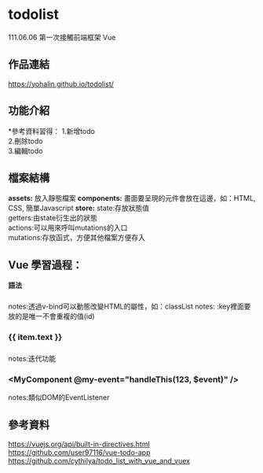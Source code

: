 # todolist
111.06.06 第一次接觸前端框架 Vue

## 作品連結
https://yohalin.github.io/todolist/

## 功能介紹
*參考資料習得：
1.新增todo<br>
2.刪除todo<br>
3.編輯todo<br>

## 檔案結構
**assets:**
放入靜態檔案
**components:**
畫面要呈現的元件會放在這邊，如：HTML, CSS, 簡單Javascript
**store:**
state:存放狀態值<br>
getters:由state衍生出的狀態<br>
actions:可以用來呼叫mutations的入口<br>
mutations:存放函式，方便其他檔案方便存入<br>

## Vue 學習過程：
**語法**
### <div v-bind:id="dynamicId">
notes:透過v-bind可以動態改變HTML的屬性，如：classList
notes: :key裡面要放的是唯一不會重複的值(id)

### <div v-for="item in items">
###   {{ item.text }}
### </div>
notes:迭代功能

### <MyComponent @my-event="handleThis(123, $event)" />
notes:類似DOM的EventListener

## 參考資料
https://vuejs.org/api/built-in-directives.html<br>
https://github.com/user97116/vue-todo-app<br>
https://github.com/cythilya/todo_list_with_vue_and_vuex<br>
